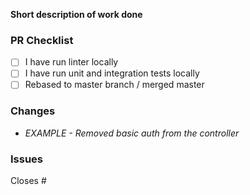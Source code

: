 <!--
Thank you for your pull request. Please provide all required information
-->

**Short description of work done**
<!-- e.g. Refactored auth logic as part of the transition to OAuth -->

### PR Checklist
<!-- Remove items that do not apply. For completed items, change [ ] to [x]. -->

- [ ] I have run linter locally
- [ ] I have run unit and integration tests locally
- [ ] Rebased to master branch / merged master

### Changes
<!-- Please describe all changes made to codebase. -->
- _EXAMPLE - Removed basic auth from the controller_

<!-- ### Example -->
<!-- You can add screenshots or videos to show changed behaviour -->

### Issues
<!-- Use github keyword to close issues that are related to this PR -->

<!-- [REQUIRED] -->
Closes #
